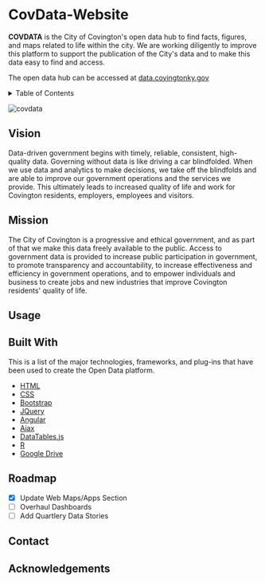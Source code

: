 # CovData-Website

<!-- ABOUT THE DATA HUB-->

**COVDATA** is the City of Covington's open data hub to find facts, figures, and maps related to life within the city. We are working diligently to improve this platform to support the publication of the City's data and to make this data easy to find and access.

The open data hub can be accessed at [data.covingtonky.gov](http://data.covingtonky.gov/)

<!-- TABLE OF CONTENTS -->
<details>
  <summary>Table of Contents</summary>
  <ol>
    <li><a href="#vision">Vision</a></li>
    <li><a href="#mission">Mission</a></li>
    <li><a href="#usage">Usage</a></li>
    <li><a href="#built-with">Built With</a></li>
    <li><a href="#roadmap">Roadmap</a></li>
    <li><a href="#contact">Contact</a></li>
    <li><a href="#acknowledgments">Acknowledgments</a></li>
  </ol>
</details>

![covdata](https://user-images.githubusercontent.com/24296075/175827245-980975ac-e992-4023-be4a-f026d26bb459.PNG)

<!-- VISION STATEMENT-->
## Vision
Data-driven government begins with timely, reliable, consistent, high-quality data. Governing without data is like driving a car blindfolded. When we use data and analytics to make decisions, we take off the blindfolds and are able to improve our government operations and the services we provide. This ultimately leads to increased quality of life and work for Covington residents, employers, employees and visitors.

<!-- MISSION STATEMENT-->
## Mission
The City of Covington is a progressive and ethical government, and as part of that we make this data freely available to the public. Access to government data is provided to increase public participation in government, to promote transparency and accountability, to increase effectiveness and efficiency in government operations, and to empower individuals and business to create jobs and new industries that improve Covington residents' quality of life.

<!-- HOW TO USE SITE -->
## Usage

<!-- BUILT WITH TECH. -->
## Built With
This is a list of the major technologies, frameworks, and plug-ins that have been used to create the Open Data platform.

* [HTML](https://html.spec.whatwg.org/multipage/#toc-references)
* [CSS](https://www.w3.org/Style/CSS/Overview.en.html)
* [Bootstrap](https://getbootstrap.com)
* [JQuery](https://jquery.com)
* [Angular](https://angular.io/)
* [Ajax](https://developer.mozilla.org/en-US/docs/Web/Guide/AJAX)
* [DataTables.js](https://datatables.net/)
* [R](https://www.r-project.org/)
* [Google Drive](https://www.google.com/drive/)

<!-- ROADMAP -->
## Roadmap

- [X] Update Web Maps/Apps Section
- [ ] Overhaul Dashboards
- [ ] Add Quartlery Data Stories

## Contact

## Acknowledgements





